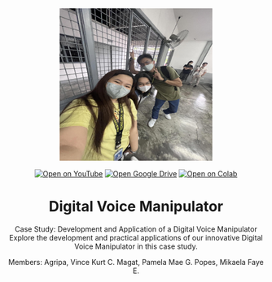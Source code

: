 <div align="center">
  <img src="387322537_3725675977655205_584770274270517108_n.jpg" alt="Logo" width="300" height="300" />
  
  [![Open on YouTube](https://img.shields.io/badge/YouTube-FF0000?style=for-the-badge&logo=youtube&color=FF0000)](https://youtu.be/peSTb44w78U?si=aPRgcRD-2LU0DFw5)
  [![Open Google Drive](https://img.shields.io/badge/Google%20Drive-4285F4?style=for-the-badge&logo=googledrive&color=4285F4)](https://drive.google.com/drive/folders/1Os2Snu2mwzi4OKm8ulwivxAgM_ryU1Gw?usp=sharing)
  [![Open on Colab](https://img.shields.io/badge/Colab-F9AB00?style=for-the-badge&logo=googlecolab&color=525252)](https://drive.google.com/file/d/1NYzmnmK8G5PxIhz0wlRkENfYPl-z3vBz/view?usp=sharing)

  # Digital Voice Manipulator
  Case Study: Development and Application of a Digital Voice Manipulator<br>
  Explore the development and practical applications of our innovative Digital Voice Manipulator in this case study.

  Members:
    Agripa, Vince Kurt C.
    Magat, Pamela Mae G.
    Popes, Mikaela Faye E.
</div>
